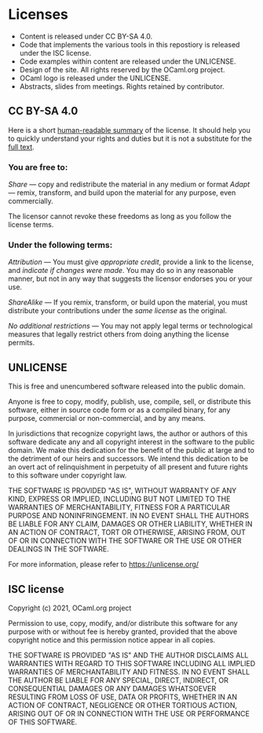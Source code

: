 Licenses
========

- Content is released under CC BY-SA 4.0.
- Code that implements the various tools in this repostiory is released under the ISC license.
- Code examples within content are released under the UNLICENSE.
- Design of the site. All rights reserved by the OCaml.org project.
- OCaml logo is released under the UNLICENSE.
- Abstracts, slides from meetings. Rights retained by contributor.


CC BY-SA 4.0
------------

Here is a short
[human-readable summary](https://creativecommons.org/licenses/by-sa/4.0/) of
the license.  It should help you to quickly understand your rights and
duties but it is not a substitute for the
[full text](https://creativecommons.org/licenses/by-sa/4.0/legalcode).

### You are free to:

_Share_ — copy and redistribute the material in any medium or format
_Adapt_ — remix, transform, and build upon the material
  for any purpose, even commercially.

The licensor cannot revoke these freedoms as long as you follow the
license terms.

### Under the following terms:

_Attribution_ — You must give _appropriate credit_, provide a link to
the license, and _indicate if changes were made_. You may do so in any
reasonable manner, but not in any way that suggests the licensor
endorses you or your use.

_ShareAlike_ — If you remix, transform, or build upon the material, you
must distribute your contributions under the _same license_ as the
original.

_No additional restrictions_ — You may not apply legal terms or
technological measures that legally restrict others from doing
anything the license permits.



UNLICENSE
---------

This is free and unencumbered software released into the public domain.

Anyone is free to copy, modify, publish, use, compile, sell, or
distribute this software, either in source code form or as a compiled
binary, for any purpose, commercial or non-commercial, and by any
means.

In jurisdictions that recognize copyright laws, the author or authors
of this software dedicate any and all copyright interest in the
software to the public domain. We make this dedication for the benefit
of the public at large and to the detriment of our heirs and
successors. We intend this dedication to be an overt act of
relinquishment in perpetuity of all present and future rights to this
software under copyright law.

THE SOFTWARE IS PROVIDED "AS IS", WITHOUT WARRANTY OF ANY KIND,
EXPRESS OR IMPLIED, INCLUDING BUT NOT LIMITED TO THE WARRANTIES OF
MERCHANTABILITY, FITNESS FOR A PARTICULAR PURPOSE AND NONINFRINGEMENT.
IN NO EVENT SHALL THE AUTHORS BE LIABLE FOR ANY CLAIM, DAMAGES OR
OTHER LIABILITY, WHETHER IN AN ACTION OF CONTRACT, TORT OR OTHERWISE,
ARISING FROM, OUT OF OR IN CONNECTION WITH THE SOFTWARE OR THE USE OR
OTHER DEALINGS IN THE SOFTWARE.

For more information, please refer to <https://unlicense.org/>


ISC license
-----------

Copyright (c) 2021, OCaml.org project

Permission to use, copy, modify, and/or distribute this software for
any purpose with or without fee is hereby granted, provided that the
above copyright notice and this permission notice appear in all
copies.

THE SOFTWARE IS PROVIDED "AS IS" AND THE AUTHOR DISCLAIMS ALL
WARRANTIES WITH REGARD TO THIS SOFTWARE INCLUDING ALL IMPLIED
WARRANTIES OF MERCHANTABILITY AND FITNESS. IN NO EVENT SHALL THE
AUTHOR BE LIABLE FOR ANY SPECIAL, DIRECT, INDIRECT, OR CONSEQUENTIAL
DAMAGES OR ANY DAMAGES WHATSOEVER RESULTING FROM LOSS OF USE, DATA OR
PROFITS, WHETHER IN AN ACTION OF CONTRACT, NEGLIGENCE OR OTHER
TORTIOUS ACTION, ARISING OUT OF OR IN CONNECTION WITH THE USE OR
PERFORMANCE OF THIS SOFTWARE.